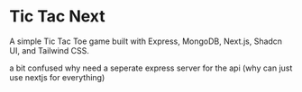 # Tic Tac Next

A simple Tic Tac Toe game built with Express, MongoDB, Next.js, Shadcn UI, and Tailwind CSS.

a bit confused why need a seperate express server for the api (why can just use nextjs for everything)
